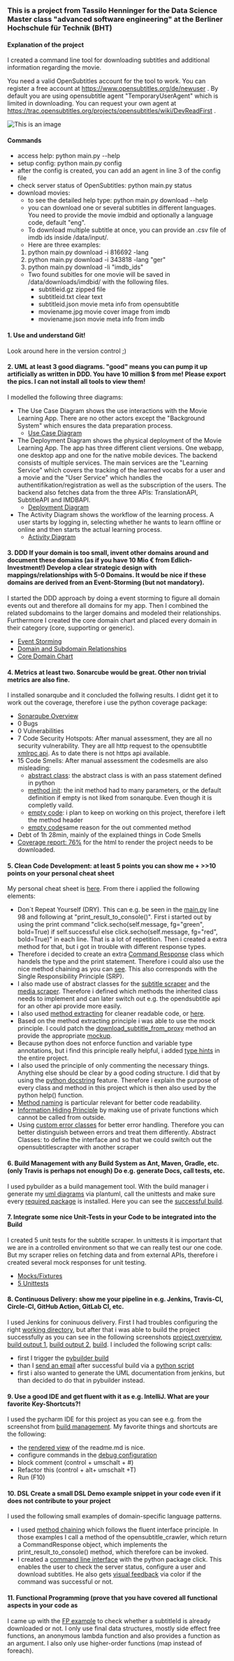 ### This is a project from Tassilo Henninger for the Data Science Master class "advanced software engineering" at the Berliner Hochschule für Technik (BHT) ###

#### Explanation of the project ####
I created a command line tool for downloading subtitles and additional information regarding the movie.

You need a valid OpenSubtitles account for the tool to work.
You can register a free account at https://www.opensubtitles.org/de/newuser .
By default you are using opensubtitle agent "TemporaryUserAgent" which is limited in downloading. 
You can request your own agent at https://trac.opensubtitles.org/projects/opensubtitles/wiki/DevReadFirst .

![This is an image](docs/tutorial/response_message.png)

#### Commands ####
- access help: python main.py --help
- setup config: python main.py config
- after the config is created, you can add an agent in line 3 of the config file
- check server status of OpenSubtitles: python main.py status
- download movies:
    - to see the detailed help type: python main.py download --help
    - you can download one or several subtitles in different languages. You need to provide the movie imdbid and optionally a language code, default "eng".
    - To download multiple subtitle at once, you can provide an .csv file of imdb ids inside /data/input/.
    - Here are three examples:
     1. python main.py download -i 816692 -lang
     2. python main.py download -i 343818 -lang "ger"
     3. python main.py download -li "imdb_ids"
    - Two found subitles for one movie will be saved in /data/downloads/imdbid/ with the following files.
        - subtitleid.gz zipped file
        - subtitleid.txt clear text
        - subtitleid.json movie meta info from opensubtitle
        - moviename.jpg movie cover image from imdb
        - moviename.json movie meta info from imdb

 
#### 1. Use and understand **Git!** ####
Look around here in the version control ;)
#### 2. **UML** at least **3** good diagrams. "good" means you can pump it up artificially as written in DDD. You have 10 million $ from me! Please export the pics. I can not install all tools to view them! ####
I modelled the following three diagrams:
- The Use Case Diagram shows the use interactions with the Movie Learning App. There are no other actors except the "Background System" which ensures the data preparation process. 
  - [Use Case Diagram](docs/uml/use_case_diagram.svg)
- The Deployment Diagram shows the physical deployment of the Movie Learning App. The app has three different client versions. One webapp, one desktop app and one for the native mobile devices. The backend consists of multiple services. The main services are the "Learning Service" which covers the tracking of the learned vocabs for a user and a movie and the "User Service" which handles the authentifikation/registration as well as the subscription of the users. The backend also fetches data from the three APIs: TranslationAPI, SubtitleAPI and IMDBAPI.
  - [Deployment Diagram](docs/uml/deployment_diagram.svg)
- The Activity Diagram shows the workflow of the learning process. A user starts by logging in, selecting whether he wants to learn offline or online and then starts the actual learning process. 
  - [Activity Diagram](docs/uml/activity_diagram.svg)

#### 3. **DDD** If your domain is too small, invent other domains around and document these domains (as if you have 10 Mio € from Edlich-Investment!) Develop a clear strategic design with mappings/relationships with 5-0 Domains. It would be nice if these domains are derived from an Event-Storming (but not mandatory). ####
I started the DDD approach by doing a event storming to figure all domain events out and therefore all domains for my app. Then I combined the related subdomains to the larger domains and modeled their relationships. Furthermore I created the core domain chart and placed every domain in their category (core, supporting or generic).
- [Event Storming](docs/ddd/event_storming_domains.pdf)
- [Domain and Subdomain Relationships](docs/ddd/domains_and_sub_domains_core_domain_chart.pdf)
- [Core Domain Chart](docs/ddd/domains_and_sub_domains_core_domain_chart.pdf)
#### 4. **Metrics** at least two. Sonarcube would be great. Other non trivial metrics are also fine. ####
I installed sonarqube and it concluded the follwing results. I didnt get it to work out the coverage, therefore i use the python coverage package:
- [Sonarqube Overview](docs/metrics/sonarqube.PNG)
- 0 Bugs 
- 0 Vulnerabilities
- 7 Code Security Hotspots: After manual assessment, they are all no security vulnerability. They are all http request to the opensubtitle [xmlrpc api](docs/metrics/code_smell_example6.PNG). As to date there is not https api available.
- 15 Code Smells: After manual assessment the codesmells are also misleading: 
    - [abstract class](docs/metrics/code_smell_example.PNG): the abstract class is with an pass statement defined in python
    - [method init](docs/metrics/code_smell_example2.PNG): the init method had to many parameters, or the default definition if empty is not liked from sonarqube. Even        though it is completly vaild.
    - [empty code](docs/metrics/code_smell_example3.PNG): i plan to keep on working on this project, therefore i left the method header 
    - [empty code](docs/metrics/code_smell_example5.PNG)same reason for the out commented method 
- Debt of 1h 28min, mainly of the explained things in Code Smells
- [Coverage report: 76%](docs/metrics/htmlcov/index.html) for the html to render the project needs to be downloaded.

#### 5. **Clean Code Development:** at least **5** points you can show me + >>10 points on your **personal cheat sheet** ####
My personal cheat sheet is [here](docs/cleanCode/clean_code_cheat%20sheet.pdf). From there i applied the following elements:
- Don´t Repeat Yourself (DRY). This can e.g. be seen in the [main.py](src/main/python/main.py#L98) line 98 and following at "print_result_to_console()". First i started out by using the print command "click.secho(self.message, fg="green", bold=True) if self.successful else click.secho(self.message, fg="red", bold=True)" in each line. That is a lot of repetition. Then i created a extra method for that, but i got in trouble with different response types.
- Therefore i decided to create an extra [Command Response](src/main/python/utils/command_response.py) class which handels the type and the print statement. Therefore i could also use the nice method chaining as you can [see](src/main/python/main.py#L98). This also corresponds with the Single Responsibility Principle (SRP). 
- I also made use of abstract classes for the [subtitle scraper](abstractClasses/subtitleScraper.py) and the [media scraper](abstractClasses/mediaMetaScraper.py). Therefore i defined which methods the inherited class needs to implement and can later switch out e.g. the opendsubtitle api for an other api provide more easily.
- I also used [method extracting](src/main/python/subtitle_crawler/openSubtitleCrawler.py#L83) for cleaner readable code, or [here](src/main/python/subtitle_crawler/openSubtitleCrawler.py#L141).
- Based on the method extracting principle i was able to use the mock principle. I could patch the [download_subtitle_from_proxy](src/unittest/python/download_subtitles_tests.py#L17) method an provide the appropriate [mockup](src/unittest/python/fixtures.py#L9).
- Because python does not enforce function and variable type annotations, but i find this principle really helpful, i added [type hints](src/main/python/media_crawler/imdbCrawler.py#L30) in the entire project.
- I also used the principle of only commenting the necessary things. Anything else should be clear by a good coding structure. I did that by using the [python docstring](src/main/python/subtitle_crawler/openSubtitleCrawler.py#L15) feature. Therefore i explain the purpose of every class and method in this project which is then also used by the python help() function. 
- [Method naming](src/main/python/subtitle_crawler/openSubtitleCrawler.py#L118) is particular relevant for better code readability.  
- [Information Hiding Principle](src/main/python/subtitle_crawler/openSubtitleCrawler.py#L83) by making use of private functions which cannot be called from outside.
- Using [custom error classes](src/main/python/error_classes/open_subtitle_errors.py) for better error handling. Therefore you can better distinguish between errors and treat them differently.
Abstract Classes: to define the interface and so that we could switch out the opensubtitlescrapter with another scraper
#### 6. **Build Management** with any Build System as Ant, Maven, Gradle, etc. (only Travis is perhaps not enough) Do e.g. generate Docs, call tests, etc. ####
I used pybuilder as a build management tool. With the build manager i generate my [uml diagrams](build.py#53) via plantuml, call the unittests and make sure every [required package](build.py#38) is installed.
Here you can see the [successful build](docs/buildManager/pybuilder.PNG).
#### 7. Integrate some nice **Unit-Tests** in your Code to be integrated into the Build ####
I created 5 unit tests for the subtitle scraper. In unittests it is important that we are in a controlled environment so that we can really test our one code.
But my scraper relies on fetching data and from external APIs, therefore i created several mock responses for unit testing. 
- [Mocks/Fixtures](src/unittest/python/fixtures.py)
- [5 Unittests](src/unittest/python/download_subtitles_tests.py)
#### 8. **Continuous Delivery:** show me your pipeline in e.g. Jenkins, Travis-CI, Circle-CI, GitHub Action, GitLab CI, etc. ####
I used Jenkins for coninuous delivery. First I had troubles configuring the right [working directory](docs/jenkins/Jenkins_5.JPG), but after that i was able to build the project successfully as you can see in the following screenshots [project overview](docs/jenkins/Jenkins_1.JPG), [build output 1](docs/jenkins/Jenkins_2.JPG), [build output 2](docs/jenkins/Jenkins_3.JPG), [build](docs/jenkins/Jenkins_4.JPG).
I included the following script calls:
  - first I trigger the [pybuilder build](docs/jenkins/Jenkins_6.JPG)
  - than I [send an email](docs/jenkins/Jenkins_7.JPG) after successful build via a [python script](send_mail.py)
  - first i also wanted to generate the UML documentation from jenkins, but than decided to do that in pybuilder instead.
#### 9. Use a good **IDE** and get fluent with it as e.g. IntelliJ. What are your favorite **Key-Shortcuts**?! ####
I used the pycharm IDE for this project as you can see e.g. from the screenshot from [build management](docs/buildManager/pybuilder.PNG).
My favorite things and shortcuts are the following:
  - the [rendered view](docs/pycharm/readme_rendering.png) of the readme.md is nice.
  - configure commands in the [debug configuration](docs/pycharm/debug_configuration.png)
  - block comment (control + umschalt + #)
  - Refactor this (control + alt+ umschalt +T)
  - Run (F10)
#### 10. **DSL** Create a small DSL Demo example snippet in your code even if it does not contribute to your project ####
I used the following small examples of domain-specific language patterns.
  - I used [method chaining](src/main/python/main.py#L99-L104) which follows the fluent interface principle. In those examples I call a method of the opensubtitle_crawler, which return a CommandResponse object, which implements the print_result_to_console() method, which therefore can be invoked. 
  - I created a [command line interface](docs/tutorial/CLI.png) with the python package click. This enables the user to check the server status, configure a user and download subtitles.
    He also gets [visual feedback](docs/tutorial/response_message.png) via color if the command was successful or not. 
#### 11. **Functional Programming** (prove that you have covered all functional aspects in your code as ####
I came up with the [FP example](functional_programming_example.py) to check whether a subtitleId is already downloaded or not.
I only use final data structures, mostly side effect free functions, an anonymous lambda function and also provides a function as an argument. I also only use higher-order functions (map instead of foreach).
